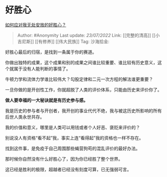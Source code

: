 # 好胜心
[如何应对我无处安放的好胜心？](https://www.zhihu.com/question/544567558/answer/2586553752)

> Author: #Anonymity
> Last update: *23/07/2022*
> Link: [[完整的清高]] [[小吉尼斯]] [[有修养]] [[伟大民族]]
> Tag:
> 沙海拾金:

好胜心最后的归宿，是找到一条属于你的赛道。

你做出独特的成果，这个成果和别的成果之间谁比较重要、谁比较有历史意义，这个就属于没有人能判断的事情了。

牛顿力学和流体力学谁比较伟大？勾股定律和二元一次方程的解法谁更重要？

一旦你做的是开创性工作，你就超脱了人类的评价体系，只能由历史来评价你了。

**做人要幸福的一大秘诀就是有历史参与感。**

我是历史的参与者与开创者，我开创的事业代代不绝，我与被这历史所影响的所有后世人类永世共存。

我的价值和意义，哪里是人类可以用钱或者个人好恶、褒贬来评价的？

别说没人有资格“看不起”我，事实上连“看得起”我的资格也一样不存在。

找到这件事，是免疫于自己周围那些蝇营狗苟的混乱评价的最好办法。

那时候你自然没有什么好胜心了，因为你已经胜了整个世界。

这已经是胜利的极限，超越者已经没有刻度可算，已无强弱可言。
